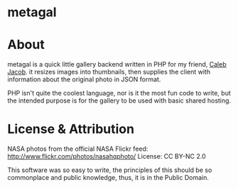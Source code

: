 metagal
=======

# About
metagal is a quick little gallery backend written in PHP for my friend, [Caleb Jacob](https://github.com/iamceege). it resizes images into thumbnails, then supplies the client with information about the original photo in JSON format.

PHP isn't quite the coolest language, nor is it the most fun code to write, but the intended purpose is for the gallery to be used with basic shared hosting.

# License & Attribution
NASA photos from the official NASA Flickr feed: http://www.flickr.com/photos/nasahqphoto/
License: CC BY-NC 2.0

This software was so easy to write, the principles of this should be so commonplace and public knowledge, thus, it is in the Public Domain.
